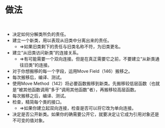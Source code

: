 # 做法

<br>

- 决定如何分解类所负的责任。
- 建立一个新类，用以表现从旧类中分离出来的责任。
  - ⇒如果旧类剩下的责任与旧类名称不符，为旧类更名。
- 建立“从旧类访问新类”的连接关系。
  - ⇒有可能需要一个双向连接。但是在真正需要它之前，不要建立“从新类通往旧类”的连接。
- 对于你想搬移的每一个字段，运用Move Field（146）搬移之。
- 每次搬移后，编译、测试。
- 使用Move Method（142）将必要函数搬移到新类。先搬移较低层函数（也就是“被其他函数调用”多于“调用其他函数”者），再搬移较高层函数。
- 每次搬移之后，编译、测试。
- 检查，精简每个类的接口。
  - ⇒如果你建立起双向连接，检查是否可以将它改为单向连接。
- 决定是否公开新类。如果你的确需要公开它，就要决定让它成为引用对象还是不可变的值对象。

<br>

